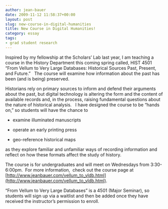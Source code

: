 ```yaml
---
author: jean-bauer
date: 2009-11-12 11:58:37+00:00
layout: post
slug: new-course-in-digital-humanities
title: New Course in Digital Humanities!
category: essay
tags:
- grad student research
---
```


Inspired by my fellowship at the Scholars’ Lab last year, I am teaching a course in the History Department this coming spring called, HIST 4501 “From Vellum to Very Large Databases: Historical Sources Past, Present, and Future.”   The course will examine how information about the past has been (and is being) preserved.

Historians rely on primary sources to inform and defend their arguments about the past, but digital technology is altering the form and the content of available records and, in the process, raising fundamental questions about the nature of historical analysis.   I have designed the course to be “hands on,” so students will have the chance to



	
  * examine illuminated manuscripts

	
  * operate an early printing press

	
  * geo-reference historical maps


as they explore familiar and unfamiliar ways of recording information and reflect on how these formats affect the study of history.

The course is for undergraduates and will meet on Wednesdays from 3:30-6:00pm.  For more information,  check out the course page at [http://www.jeanbauer.com/vellum_to_vldb.html](http://www.jeanbauer.com/vellum_to_vldb.html).

“From Vellum to Very Large Databases” is a 4501 (Major Seminar), so students will sign up via a waitlist and then be added once they have received the instructor’s permission to enroll.
